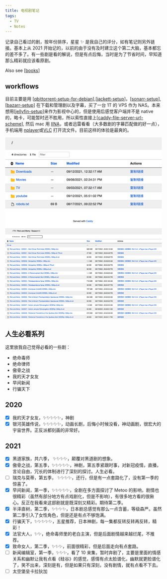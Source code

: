 ```yaml
---
title: 电视剧笔记
tags:
  - TV
  - Notes
---
```


记录自己看过的剧，按年份排序，星星 ✨ 是我自己的评分，如有笔记则另外链接。基本上从 2021 开始记的，以前的由于没有及时建立这个第二大脑，基本都忘的差不多了。有一些剧是看的解说，但是有点后悔，当时是为了节省时间，早知道那么精彩就应该看原剧。

Also see [[books]]

## workflows

目前主要是用 [[qbittorrent-setup-for-debian]],[[jackett-setup]]，[[sonarr-setup]],[[bazarr-setup]] 在下载和管理剧以及字幕，买了一台 1T 的 VPS 作为 NAS。本来想用[[jellyfin-setup]]来作为影视中心的，但是使用后感觉客户端并不是 native 的，略卡，可能暂时还不胜用，所以索性直接上[[caddy-file-server-url-scheme]], 然后 mac 用 [IINA](https://iina.io/)，或者迅雷看看（大多数剧的字幕匹配做的好一点），手机端用 [nplayer](https://nplayer.com/)或[VLC](https://www.videolan.org/) 打开流文件。目前这样的体验是最爽的。

![Root Screenshot](attachments/caddy-root.png)
![Rick and Morty Season 5](attachments/caddy-tv-demo.png)

## 人生必看系列

这里放我自己觉得必看的一些剧：

- 绝命毒师
- 绝命律师
- 傲骨之战
- 我的天才女友
- 早间新闻
- 行骗天下

## 2020

- [x] 我的天才女友，✨✨✨✨✨，神剧
- [x] 银河英雄传说，✨✨✨✨✨，动画长剧，后悔小时候没看，神动画剧，很宏大的宇宙世界。正反派都刻画的非常好。

## 2021

- [x] 黑道家族，共六季， ✨✨✨✨，颠覆对黑道剧的想象。
- [x] 傲骨之战，第五季，✨✨✨✨✨，神剧，第五季紧跟时事，对新冠疫情，直播，言论自由，冗长的体制进行了深刻的探讨。人生必看。
- [ ] 瑞克与莫蒂，第五季， ✨✨✨✨，还行，但是有一点套路化了，没有第一季的惊喜了。
- [x] 早间新闻，第一季，✨✨✨✨✨，全剧在多方面探讨了 Metoo 的影响，剧情也很精彩（虽然有部分地方有点戏剧化，但是不影响），有很多地方看的很揪心。反正在我看来这部剧就是既深刻又精彩。期待第二季。
- [x] 半泽直树，第二季，✨✨✨✨，日本剧总感觉有那么一点含蓄，等级森严。虽然第二季引入了女性角色，但是还是有点不够饱满。
- [x] 行骗天下，✨✨✨✨✨，五星推荐，日本神剧，每一集都反转反转再反转，精彩！
- [x] 法官大人，✨✨，绝命毒师里的老白主演，但是后面剧情越来越烂尾，不推荐。
- [x] 致命女人，第二季，✨✨✨，前面很精彩，但是后面走向有点套路。
- [ ] 新闻编辑室，第一季，✨✨✨，看了 10 来集，暂时弃剧了，主要是里面的情感关系和幽默让我有点看《硅谷》的感觉，感情有点太脸谱化，幽默就更脸谱化了，笑不出来，深刻是有，但是如果只有深刻，没有剧情，就有点看不下去。
- [ ] 太空堡垒卡拉狄加

[//begin]: # "Autogenerated link references for markdown compatibility"
[books]: books.md "读书笔记"
[qbittorrent-setup-for-debian]: qbittorrent-setup-for-debian.md "qBittorrent setup for Debian"
[jackett-setup]: jackett-setup.md "Jackett Setup"
[sonarr-setup]: sonarr-setup.md "Sonarr Setup"
[bazarr-setup]: bazarr-setup.md "Bazarr Setup"
[jellyfin-setup]: jellyfin-setup.md "Jellyfin setup"
[caddy-file-server-url-scheme]: caddy-file-server-url-scheme.md "Caddy File Server Browser with URL Scheme"
[//end]: # "Autogenerated link references"
